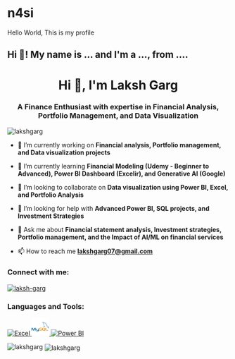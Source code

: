 # n4si
Hello World, This is my profile<h2 align="left">Hi 👋! My name is ... and I'm a ..., from ....</h2>
<h1 align="center">Hi 👋, I'm Laksh Garg</h1> 
<h3 align="center">A Finance Enthusiast with expertise in Financial Analysis, Portfolio Management, and Data Visualization</h3>

<p align="left"> <img src="https://komarev.com/ghpvc/?username=lakshgarg&label=Profile%20views&color=0e75b6&style=flat" alt="lakshgarg" /> </p>

- 🔭 I’m currently working on **Financial analysis, Portfolio management, and Data visualization projects**  

- 🌱 I’m currently learning **Financial Modeling (Udemy - Beginner to Advanced), Power BI Dashboard (Excelir), and Generative AI (Google)**  

- 👯 I’m looking to collaborate on **Data visualization using Power BI, Excel, and Portfolio Analysis**  

- 🤝 I’m looking for help with **Advanced Power BI, SQL projects, and Investment Strategies**  

- 💬 Ask me about **Financial statement analysis, Investment strategies, Portfolio management, and the Impact of AI/ML on financial services**  

- 📫 How to reach me **lakshgarg07@gmail.com**  

<h3 align="left">Connect with me:</h3>
<p align="left">
<a href="https://www.linkedin.com/in/laksh-garg-265652202/" target="blank">
<img align="center" src="https://raw.githubusercontent.com/rahuldkjain/github-profile-readme-generator/master/src/images/icons/Social/linked-in-alt.svg" alt="laksh-garg" height="30" width="40" />
</a>
</p>

<h3 align="left">Languages and Tools:</h3>
<p align="left">
<a href="https://www.microsoft.com/en-us/microsoft-365/excel" target="_blank" rel="noreferrer"> 
<img src="https://raw.githubusercontent.com/devicons/devicon/master/icons/microsoftoffice/microsoftoffice-plain.svg" alt="Excel" width="40" height="40"/> 
</a> 
<a href="https://www.mysql.com/" target="_blank" rel="noreferrer"> 
<img src="https://raw.githubusercontent.com/devicons/devicon/master/icons/mysql/mysql-original-wordmark.svg" alt="MySQL" width="40" height="40"/> 
</a>
<a href="https://powerbi.microsoft.com/" target="_blank" rel="noreferrer"> 
<img src="https://upload.wikimedia.org/wikipedia/commons/c/cf/New_Power_BI_Logo.svg" alt="Power BI" width="40" height="40"/> 
</a>
</p>

<p><img align="left" src="https://github-readme-stats.vercel.app/api/top-langs?username=lakshgarg&show_icons=true&locale=en&layout=compact" alt="lakshgarg" /></p>

<p>&nbsp;<img align="center" src="https://github-readme-stats.vercel.app/api?username=lakshgarg&show_icons=true&locale=en" alt="lakshgarg" /></p>

